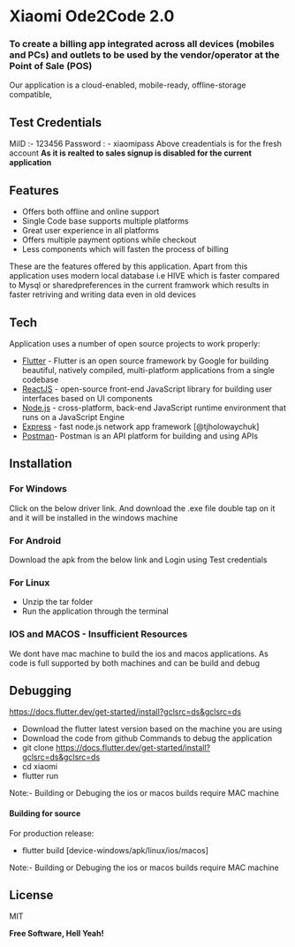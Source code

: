 # Xiaomi Ode2Code 2.0

### To create a billing app integrated across all devices (mobiles and PCs) and outlets to be used by the vendor/operator at the Point of Sale (POS)

Our application is a cloud-enabled, mobile-ready, offline-storage compatible,

## Test Credentials

MiID :- 123456
Password : - xiaomipass
Above creadentials is for the fresh account
**As it is realted to sales signup is disabled for the current application**

## Features

- Offers both offline and online support
- Single Code base supports multiple platforms
- Great user experience in all platforms
- Offers multiple payment options while checkout
- Less components which will fasten the process of billing

These are the features offered by this application. Apart from this application uses modern local database i.e HIVE which is faster compared to Mysql or sharedpreferences in the current framwork which results in faster retriving and writing data even in old devices

## Tech

Application uses a number of open source projects to work properly:

- [Flutter] - Flutter is an open source framework by Google for building beautiful, natively compiled, multi-platform applications from a single codebase
- [ReactJS] - open-source front-end JavaScript library for building user interfaces based on UI components
- [Node.js] - cross-platform, back-end JavaScript runtime environment that runs on a JavaScript Engine
- [Express] - fast node.js network app framework [@tjholowaychuk]
- [Postman]- Postman is an API platform for building and using APIs

## Installation

### For Windows

Click on the below driver link. And download the .exe file double tap on it and it will be installed in the windows machine

### For Android

Download the apk from the below link and Login using Test credentials

### For Linux

- Unzip the tar folder
- Run the application through the terminal

### IOS and MACOS - Insufficient Resources

We dont have mac machine to build the ios and macos applications. As code is full supported by both machines and can be build and debug

## Debugging

https://docs.flutter.dev/get-started/install?gclsrc=ds&gclsrc=ds

- Download the flutter latest version based on the machine you are using
- Download the code from github
  Commands to debug the application
- git clone https://docs.flutter.dev/get-started/install?gclsrc=ds&gclsrc=ds
- cd xiaomi
- flutter run

Note:- Building or Debuging the ios or macos builds require MAC machine

#### Building for source

For production release:

- flutter build [device-windows/apk/linux/ios/macos]

Note:- Building or Debuging the ios or macos builds require MAC machine

## License

MIT

**Free Software, Hell Yeah!**

[node.js]: http://nodejs.org
[flutter]: https://flutter.dev/?gclsrc=ds&gclsrc=ds
[reactjs]: https://reactjs.org/
[express]: http://expressjs.com
[postman]: https://www.postman.com/
